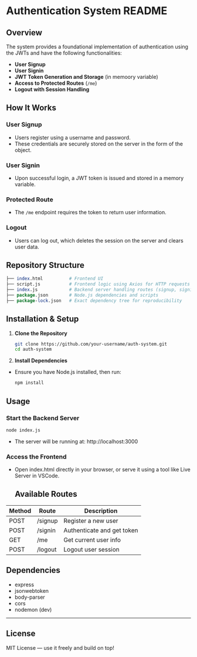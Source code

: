 # Authentication System README

## Overview

The system provides a foundational implementation of authentication using the JWTs and have the following functionalities:

- **User  Signup**
- **User  Signin**
- **JWT Token Generation and Storage** (in memoory variable)
- **Access to Protected Routes** (`/me`)
- **Logout with Session Handling**

## How It Works

### User Signup

- Users register using a username and password.
- These credentials are securely stored on the server in the form of the object.

### User Signin

- Upon successful login, a JWT token is issued and stored in a memory variable.

### Protected Route

- The `/me` endpoint requires the token to return user information.

### Logout

- Users can log out, which deletes the session on the server and clears user data.

## Repository Structure
```perl
├── index.html          # Frontend UI
├── script.js           # Frontend logic using Axios for HTTP requests
├── index.js            # Backend server handling routes (signup, signin, /me, logout)
├── package.json        # Node.js dependencies and scripts
├── package-lock.json   # Exact dependency tree for reproducibility
```

## Installation & Setup

1. **Clone the Repository**
   ```bash
   git clone https://github.com/your-username/auth-system.git
   cd auth-system
   ```

2. **Install Dependencies**
- Ensure you have Node.js installed, then run:
  ```bash
  npm install
  ```

## Usage

### Start the Backend Server
  ```bash
  node index.js
  ```
- The server will be running at: http://localhost:3000

### Access the Frontend
- Open index.html directly in your browser, or serve it using a tool like Live Server in VSCode.

  ## Available Routes

| Method | Route     | Description                  |
|--------|-----------|------------------------------|
| POST   | /signup   | Register a new user          |
| POST   | /signin   | Authenticate and get token   |
| GET    | /me       | Get current user info        |
| POST   | /logout   | Logout user session          |

## Dependencies

- express  
- jsonwebtoken  
- body-parser  
- cors  
- nodemon (dev)

---

## License

MIT License — use it freely and build on top!
